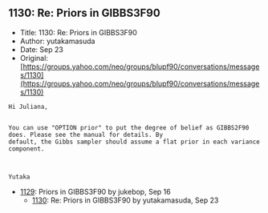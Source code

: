 ## 1130: Re: Priors in GIBBS3F90

- Title: 1130: Re: Priors in GIBBS3F90
- Author: yutakamasuda
- Date: Sep 23
- Original: [https://groups.yahoo.com/neo/groups/blupf90/conversations/messages/1130](https://groups.yahoo.com/neo/groups/blupf90/conversations/messages/1130)

```
Hi Juliana,


You can use "OPTION prior" to put the degree of belief as GIBBS2F90 does. Please see the manual for details. By
default, the Gibbs sampler should assume a flat prior in each variance component. 



Yutaka
```

- [1129](1129.md): Priors in GIBBS3F90 by jukebop, Sep 16
    - [1130](1130.md): Re: Priors in GIBBS3F90 by yutakamasuda, Sep 23
